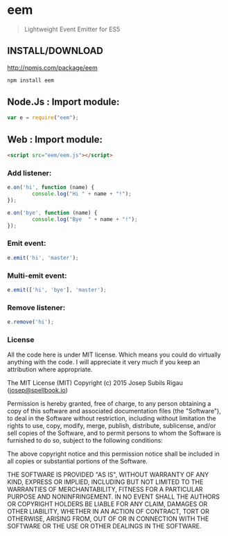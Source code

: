 eem
===
> Lightweight Event Emitter for ES5

## INSTALL/DOWNLOAD
http://npmjs.com/package/eem

```sh
npm install eem
```

## Node.Js : Import module:
```javascript
var e = require("eem");
```

## Web : Import module:
```html
<script src="eem/eem.js"></script>
```

### Add listener:
```javascript
e.on('hi', function (name) {
        console.log("Hi " + name + "!");
});

e.on('bye', function (name) {
        console.log("Bye  " + name + "!");
});

```

### Emit event:
```javascript
e.emit('hi', 'master');
```

### Multi-emit event:
```javascript
e.emit(['hi', 'bye'], 'master');
```

### Remove listener:
```javascript
e.remove('hi');
```

### License
All the code here is under MIT license. Which means you could do virtually anything with the code. I will appreciate it very much if you keep an attribution where appropriate.

The MIT License (MIT) Copyright (c) 2015 Josep Subils Rigau (josep@spellbook.io)

Permission is hereby granted, free of charge, to any person obtaining a copy of this software and associated documentation files (the "Software"), to deal in the Software without restriction, including without limitation the rights to use, copy, modify, merge, publish, distribute, sublicense, and/or sell copies of the Software, and to permit persons to whom the Software is furnished to do so, subject to the following conditions:

The above copyright notice and this permission notice shall be included in all copies or substantial portions of the Software.

THE SOFTWARE IS PROVIDED "AS IS", WITHOUT WARRANTY OF ANY KIND, EXPRESS OR IMPLIED, INCLUDING BUT NOT LIMITED TO THE WARRANTIES OF MERCHANTABILITY, FITNESS FOR A PARTICULAR PURPOSE AND NONINFRINGEMENT. IN NO EVENT SHALL THE AUTHORS OR COPYRIGHT HOLDERS BE LIABLE FOR ANY CLAIM, DAMAGES OR OTHER LIABILITY, WHETHER IN AN ACTION OF CONTRACT, TORT OR OTHERWISE, ARISING FROM, OUT OF OR IN CONNECTION WITH THE SOFTWARE OR THE USE OR OTHER DEALINGS IN THE SOFTWARE.
